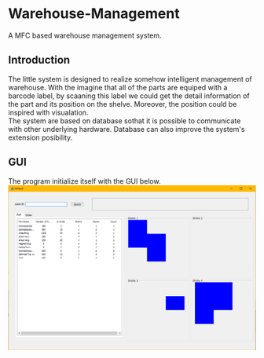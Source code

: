 # Warehouse-Management
A MFC based warehouse management system.

## Introduction
The little system is designed to realize somehow intelligent management of warehouse. With the imagine that all of the parts are equiped with a barcode label, by scaaning this label we could get the detail information of the part and its position on the shelve. Moreover, the position could be inspired with visualation.  
The system are based on database sothat it is possible to communicate with other underlying hardware. Database can also improve the system's extension posibility.

## GUI
The program initialize itself with the GUI below.  
![image](https://github.com/wenyi1994/Warehouse-Management/blob/master/pics/GUI.png)
